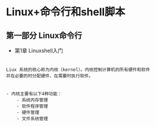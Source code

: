 # Linux+命令行和shell脚本

## 第一部分 Linux命令行
- 第1章 Linuxshell入门
###### 
    Liux 系统的核心称为内核（kernel）。内核控制计算机的所有硬件和软件
    并在必要的时分配硬件，在需要时执行软件。
###### 

    - 内核主要有以下4种功能：
        - 系统内存管理
        - 软件程序管理
        - 硬件管理
        - 文件系统管理